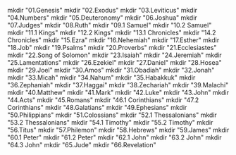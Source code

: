 mkdir "01.Genesis"
mkdir "02.Exodus"
mkdir "03.Leviticus"
mkdir "04.Numbers"
mkdir "05.Deuteronomy"
mkdir "06.Joshua"
mkdir "07.Judges"
mkdir "08.Ruth"
mkdir "09.1 Samuel"
mkdir "10.2 Samuel"
mkdir "11.1 Kings"
mkdir "12.2 Kings"
mkdir "13.1 Chronicles"
mkdir "14.2 Chronicles"
mkdir "15.Ezra"
mkdir "16.Nehemiah"
mkdir "17.Esther"
mkdir "18.Job"
mkdir "19.Psalms"
mkdir "20.Proverbs"
mkdir "21.Ecclesiastes"
mkdir "22.Song of Solomon"
mkdir "23.Isaiah"
mkdir "24.Jeremiah"
mkdir "25.Lamentations"
mkdir "26.Ezekiel"
mkdir "27.Daniel"
mkdir "28.Hosea"
mkdir "29.Joel"
mkdir "30.Amos"
mkdir "31.Obadiah"
mkdir "32.Jonah"
mkdir "33.Micah"
mkdir "34.Nahum"
mkdir "35.Habakkuk"
mkdir "36.Zephaniah"
mkdir "37.Haggai"
mkdir "38.Zechariah"
mkdir "39.Malachi"
mkdir "40.Matthew"
mkdir "41.Mark"
mkdir "42.Luke"
mkdir "43.John"
mkdir "44.Acts"
mkdir "45.Romans"
mkdir "46.1 Corinthians"
mkdir "47.2 Corinthians"
mkdir "48.Galatians"
mkdir "49.Ephesians"
mkdir "50.Philippians"
mkdir "51.Colossians"
mkdir "52.1 Thessalonians"
mkdir "53.2 Thessalonians"
mkdir "54.1 Timothy"
mkdir "55.2 Timothy"
mkdir "56.Titus"
mkdir "57.Philemon"
mkdir "58.Hebrews"
mkdir "59.James"
mkdir "60.1 Peter"
mkdir "61.2 Peter"
mkdir "62.1 John"
mkdir "63.2 John"
mkdir "64.3 John"
mkdir "65.Jude"
mkdir "66.Revelation"
